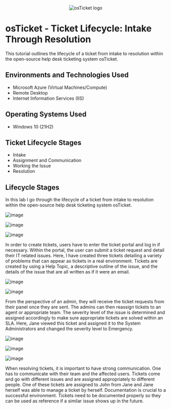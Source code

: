 <p align="center">
<img src="https://i.imgur.com/Clzj7Xs.png" alt="osTicket logo"/>
</p>

<h1>osTicket - Ticket Lifecycle: Intake Through Resolution</h1>
This tutorial outlines the lifecycle of a ticket from intake to resolution within the open-source help desk ticketing system osTicket.<br />

<h2>Environments and Technologies Used</h2>

- Microsoft Azure (Virtual Machines/Compute)
- Remote Desktop
- Internet Information Services (IIS)

<h2>Operating Systems Used </h2>

- Windows 10</b> (21H2)

<h2>Ticket Lifecycle Stages</h2>

- Intake
- Assignment and Communication
- Working the Issue
- Resolution

<h2>Lifecycle Stages</h2>
In this lab I go through the lifecycle of a ticket from intake to resolution within the open-source help desk ticketing system osTicket.

![image](https://github.com/jacobsoto/ticket-lifecycle/assets/156248197/618611ee-8e66-4eea-86f2-dde8dd6a3138)


![image](https://github.com/jacobsoto/ticket-lifecycle/assets/156248197/47579063-01bb-4a64-9121-fd559cd132ec)


![image](https://github.com/jacobsoto/ticket-lifecycle/assets/156248197/e4d4851d-fa82-4485-ba56-93dd7d0ba32f)

In order to create tickets, users have to enter the ticket portal and log in if necessary. Within the portal, the user can submit a ticket request and detail their IT related issues. Here, I have created three tickets detailing a variety of problems that can appear as tickets in a real environment. Tickets are created by using a Help Topic, a descriptive outline of the issue, and the details of the issue that are all written as if it were an email.

![image](https://github.com/jacobsoto/ticket-lifecycle/assets/156248197/d5d9caf0-8a73-405b-aafe-92a6b5d068c6)



![image](https://github.com/jacobsoto/ticket-lifecycle/assets/156248197/a6a31fb7-912d-4108-b126-9dda5c9e2b59)

From the perspective of an admin, they will receive the ticket requests from their panel once they are sent. The admins can then reassign tickets to an agent or appropriate team. The severity level of the issue is determined and assigned accordingly to make sure appropriate tickets are solved within an SLA. Here, Jane viewed this ticket and assigned it to the System Administrators and changed the severity level to Emergency.

![image](https://github.com/jacobsoto/ticket-lifecycle/assets/156248197/796228ca-6516-4ae1-9fa3-4e3f80f4d2ce)


![image](https://github.com/jacobsoto/ticket-lifecycle/assets/156248197/448ef332-1fe9-49a2-b405-7d1f4559455a)


![image](https://github.com/jacobsoto/ticket-lifecycle/assets/156248197/bd675a75-4282-4ad6-9aef-cda6955bbc1a)

When resolving tickets, it is important to have strong communication. One has to communicate with their team and the affected users. Tickets come and go with different issues and are assigned appropriately to different people. One of these tickets are assigned to John from Jane and Jane herself was able to manage a ticket by herself. Documentation is crucial to a successful environment. Tickets need to be documented properly so they can be used as reference if a similar issue shows up in the future.















<p>
